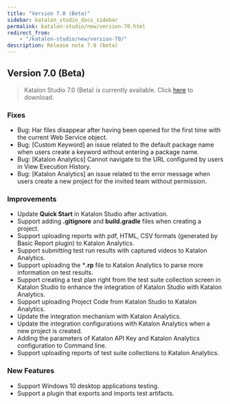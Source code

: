 ```yaml
---
title: "Version 7.0 (Beta)" 
sidebar: katalon_studio_docs_sidebar
permalink: katalon-studio/new/version-70.html
redirect_from:
    - "/katalon-studio/new/version-70/"
description: Release note 7.0 (beta)
---
```


## Version 7.0 (Beta)

> Katalon Studio 7.0 (Beta) is currently available. Click [here]() to download.

### Fixes

* Bug: Har files disappear after having been opened for the first time with the current Web Service object.
* Bug: [Custom Keyword] an issue related to the default package name when users create a keyword without entering a package name.
* Bug: [Katalon Analytics] Cannot navigate to the URL configured by users in View Execution History.
* Bug: [Katalon Analytics] an issue related to the error message when users create a new project for the invited team without permission.

### Improvements

* Update **Quick Start** in Katalon Studio after activation.
* Support adding **.gitignore** and **build.gradle** files when creating a project.
* Support uploading reports with pdf, HTML, CSV formats (generated by Basic Report plugin) to Katalon Analytics.
* Support submitting test run results with captured videos to Katalon Analytics.
* Support uploading the ***.rp** file to Katalon Analytics to parse more information on test results.
* Support creating a test plan right from the test suite collection screen in Katalon Studio to enhance the integration of Katalon Studio with Katalon Analytics.
* Support uploading Project Code from Katalon Studio to Katalon Analytics.
* Update the integration mechanism with Katalon Analytics.
* Update the integration configurations with Katalon Analytics when a new project is created.
* Adding the parameters of Katalon API Key and Katalon Analytics configuration to Command line.
* Support uploading reports of test suite collections to Katalon Analytics.

### New Features

* Support Windows 10 desktop applications testing.
* Support a plugin that exports and imports test artifacts.
